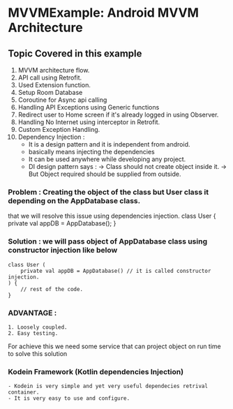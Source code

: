 # MVVMExample: Android MVVM Architecture 
## Topic Covered in this example
1. MVVM architecture flow.
2. API call using Retrofit.
3. Used Extension function.
4. Setup Room Database
5. Coroutine for Async api calling
6. Handling API Exceptions using Generic functions
7. Redirect user to Home screen if it's already logged in using Observer. 
8. Handling No Internet using interceptor in Retrofit.
9. Custom Exception Handling.
10. Dependency Injection :
    - It is a design pattern and it is independent from android.
    - basically means injecting the dependencies
    - It can be used anywhere while developing any project.
    - DI design pattern says :
      -> Class should not create object inside it.
      -> But Object required should be supplied from outside.

### Problem : Creating the object of the class but User class it depending on the AppDatabase class. 
that we will resolve this issue using dependencies injection.
    class User {
        private val appDB = AppDatabase();
    }

### Solution : we will pass object of AppDatabase class using constructor injection like below
    class User (
        private val appDB = AppDatabase() // it is called constructor injection.  
    ) {
        // rest of the code.
    }
### ADVANTAGE :
    1. Loosely coupled.
    2. Easy testing.

For achieve this we need some service that can project object on run time to solve this solution
### Kodein Framework (Kotlin dependencies Injection)
    - Kodein is very simple and yet very useful dependecies retrival container.
    - It is very easy to use and configure. 
